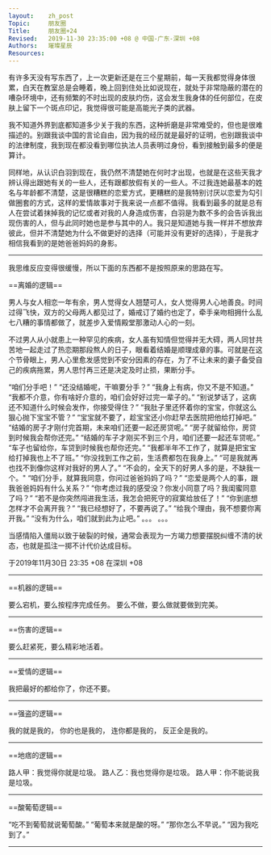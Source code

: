 ```yaml
---
layout:    zh_post
Topic:     朋友圈
Title:     朋友圈+24
Revised:   2019-11-30 23:35:00 +08 @ 中国-广东-深圳 +08
Authors:   璀璨星辰
Resources:
---
```


有许多天没有写东西了，上一次更新还是在三个星期前，每一天我都觉得身体很累，白天在教室总是会睡着，晚上回到住处比如说现在，就处于非常隐蔽的潜在的嘈杂环境中，还有频繁的不时出现的皮肤灼伤，这会发生我身体的任何部位，在皮肤上留下一个斑点印记，我觉得很可能是高能光子类的武器。

我不知道外界到底都知道多少关于我的东西，这种折磨是非常难受的，但也是很难描述的。别跟我谈中国的言论自由，因为我的经历就是最好的证明，也别跟我谈中的法律制度，我到现在都没看到哪位执法人员表明过身份，看到接触到最多的便是算计。

同样地，从认识白羽到现在，我仍然不清楚她在何时才出现，也就是在这些天我才辨认得出跟她有关的一些人，还有跟都放假有关的一些人。不过我连她最基本的姓名与年龄都不清楚，这是很糟糕的恋爱方式，更糟糕的是我特别讨厌以恋爱为勾引做圈套的方式，这样的爱情故事对于我来说一点都不值得。我看到最多的就是总有人在尝试着抹掉我的记忆或者对我的人身造成伤害，白羽是为数不多的会告诉我出现伤害的人，但与此同时她也是参与其中的人。我只是知道她与我一样并不想放弃彼此，但并不清楚她为什么不做更好的选择（可能并没有更好的选择），于是我才相信我看到的是她爸爸妈妈的身影。

--------------------------------------------------------------------------------

我思维反应变得很缓慢，所以下面的东西都不是按照原来的思路在写。

==离婚的逻辑==

男人与女人相恋一年有余，男人觉得女人翘楚可人，女人觉得男人心地善良。时间过得飞快，双方的父母两人都见过了，婚戒订了婚约也定了，牵手亲吻相拥什么乱七八糟的事情都做了，就差步入爱情殿堂那激动人心的一刻。

不过男人从小就患上一种罕见的疾病，女人虽有知情但觉得并无大碍，两人同甘共苦地一起走过了热恋期那段熬人的日子，眼看着结婚是顺理成章的事。可就是在这个节骨眼上，男人心里愈发感觉到不安分因素的存在，为了不让未来的妻子备受自己的疾病拖累，男人思忖再三还是决定及时止损，果断分手。

“咱们分手吧！”
“还没结婚呢，干嘛要分手？”
“我身上有病，你又不是不知道。”
“我都不介意，你有啥好介意的，咱们会好好过完一辈子的。”
“别说梦话了，这病还不知道什么时候会发作，你接受得住？”
“我肚子里还怀着你的宝宝，你就这么狠心抛下宝宝不管？”
“宝宝就不要了，趁宝宝还小你赶早去医院把他给打掉吧。”
“结婚的房子才刚付完首期，未来咱们还要一起还房贷呢。”
“房子就留给你，房贷到时候我会帮你还完。”
“结婚的车子才刚买不到三个月，咱们还要一起还车贷呢。”
“车子也留给你，车贷到时候我也帮你还完。”
“我都半年不工作了，就算是把宝宝给打掉我也上不了班。”
“你没找到工作之前，生活费都包在我身上。”
“可是我就再也找不到像你这样对我好的男人了。”
“不会的，全天下的好男人多的是，不缺我一个。"
“咱们分手，就算我同意，你问过爸爸妈妈了吗？”
“恋爱是两个人的事，跟我爸爸妈妈有什么关系？”
“你考虑过我的感受没？你发小同意了吗？我闺蜜同意了吗？”
“若不是你突然闯进我生活，我怎会把死守的寂寞给放任了！”
“你到底想怎样才不会离开我？”
“我已经想好了，不要再说了。”
“给我个理由，我不想要你离开我。”
“没有为什么，咱们就到此为止吧。”
。。。
。。。

当感情陷入僵局以致于破裂的时候，通常会表现为一方竭力想要摆脱纠缠不清的状态，也就是孤注一掷不计代价达成目标。

于2019年11月30日 23:35 +08 在深圳 +08

--------------------------------------------------------------------------------

==机器的逻辑==

要么宕机，要么按程序完成任务。
要么不做，要么做就要做到完美。

--------------------------------------------------------------------------------

==伤害的逻辑==

要么赶紧死，要么精彩地活着。

--------------------------------------------------------------------------------

==爱情的逻辑==

我把最好的都给你了，你还不要。

--------------------------------------------------------------------------------

==强盗的逻辑==

我的就是我的，
你的也是我的，
连你都是我的，
反正全是我的。

--------------------------------------------------------------------------------

==地痞的逻辑==

路人甲：我觉得你就是垃圾。
路人乙：我也觉得你是垃圾。
路人甲：你不能说我是垃圾。

--------------------------------------------------------------------------------

==酸葡萄逻辑==

“吃不到葡萄就说葡萄酸。”
“葡萄本来就是酸的呀。”
“那你怎么不早说。”
“因为我吃到了。”

--------------------------------------------------------------------------------
